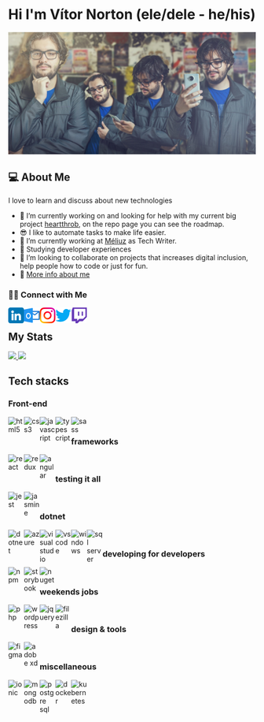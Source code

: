 # Hi I'm Vítor Norton (ele/dele - he/his)

<img src='./img/vitor.jpg' />

## 💻 About Me 

I love to learn and discuss about new technologies
- 🤔 I’m currently working on and looking for help with my current big project [heartthrob](https://github.com/vtnorton/heartthrob), on the repo page you can see the roadmap.
- 😎 I like to automate tasks to make life easier.
- 🔭 I’m currently working at <a href="https://github.com/meliuz/">Méliuz</a> as Tech Writer.
- 📖 Studying developer experiences
- 👯 I’m looking to collaborate on projects that increases digital inclusion, help people how to code or just for fun.
- 🚀 <a href="https://vtnorton.com" >More info about me</a>

###  🤝🏻 Connect with Me

<a href="https://www.linkedin.com/in/vtnorton/"/>
  <img align="left" alt="LinkedIn" width="32px" src="./img/linkedin.png">
</a>
<a href="mailto:vitor@vtnorton.com">
  <img align="left" alt="E-mail" width="32px" src="./img/outlook.png"/>
</a>
<a href="https://www.instagram.com/vt_norton">
  <img align="left" alt="Instagram" width="32px" src="./img/instagram.png"/>
</a>
<a href="https://www.twitter.com/vt_norton">
  <img align="left" alt="Twitter" width="32px" src="./img/twitter.png"/>
</a>
<a href="https://www.twitch.tv/vt_norton">
  <img align="left" alt="Twitch" width="32px" src="./img/twitch.png"/>
</a>
<br />

## My Stats

<a href="https://github.com/vtnorton">
  <img height="180em" src="https://github-readme-stats.vercel.app/api?username=vtnorton&show_icons=true&theme=dark" />
  <img height="180em" src="https://github-readme-stats-eight-theta.vercel.app/api/top-langs/?username=vtnorton&theme=dark&layout=compact" />
</a>

## Tech stacks

### Front-end

<img align="left" width="32px" alt="html5" src="https://cdn.jsdelivr.net/gh/devicons/devicon/icons/html5/html5-original.svg" />
<img align="left" width="32px" alt="css3" src="https://cdn.jsdelivr.net/gh/devicons/devicon/icons/css3/css3-original.svg" />
<img align="left" width="32px" alt="javascript" src="https://cdn.jsdelivr.net/gh/devicons/devicon/icons/javascript/javascript-original.svg" />
<img align="left" width="32px" alt="typescript" src="https://cdn.jsdelivr.net/gh/devicons/devicon/icons/typescript/typescript-original.svg" />
<img align="left" width="32px" alt="sass" src="https://cdn.jsdelivr.net/gh/devicons/devicon/icons/sass/sass-original.svg" />
<br />

### frameworks
<img align="left" width="32px" alt="react" src="https://cdn.jsdelivr.net/gh/devicons/devicon/icons/react/react-original.svg" />
<img align="left" width="32px" alt="redux" src="https://cdn.jsdelivr.net/gh/devicons/devicon/icons/redux/redux-original.svg" />
<img align="left" width="32px" alt="angular" src="https://cdn.jsdelivr.net/gh/devicons/devicon/icons/angularjs/angularjs-original.svg" />
<br />

### testing it all
<img align="left" width="32px" alt="jest" src="https://cdn.jsdelivr.net/gh/devicons/devicon/icons/jest/jest-plain.svg" />
<img align="left" width="32px" alt="jasmine" src="https://cdn.jsdelivr.net/gh/devicons/devicon/icons/jasmine/jasmine-plain.svg" />
<br />

### dotnet
<img align="left" width="32px" alt="dotnet" src="https://cdn.jsdelivr.net/gh/devicons/devicon/icons/dotnetcore/dotnetcore-original.svg" />
<img align="left" width="32px" alt="azure" src="https://cdn.jsdelivr.net/gh/devicons/devicon/icons/azure/azure-original.svg" />
<img align="left" width="32px" alt="visualstudio" src="https://cdn.jsdelivr.net/gh/devicons/devicon/icons/visualstudio/visualstudio-plain.svg" />
<img align="left" width="32px" alt="vscode" src="https://cdn.jsdelivr.net/gh/devicons/devicon/icons/vscode/vscode-original.svg" />
<img align="left" width="32px" alt="windows" src="https://cdn.jsdelivr.net/gh/devicons/devicon/icons/windows8/windows8-original.svg" />
<img align="left" width="32px" alt="sql server" src="https://cdn.jsdelivr.net/gh/devicons/devicon/icons/microsoftsqlserver/microsoftsqlserver-plain.svg" />
<br />


### developing for developers
<img align="left" width="32px" alt="npm" src="https://cdn.jsdelivr.net/gh/devicons/devicon/icons/npm/npm-original-wordmark.svg" />
<img align="left" width="32px" alt="storybook" src="https://cdn.jsdelivr.net/gh/devicons/devicon/icons/storybook/storybook-original.svg" />
<img align="left" width="32px" alt="nuget" src="https://cdn.jsdelivr.net/gh/devicons/devicon/icons/nuget/nuget-original.svg" />
<br />

### weekends jobs
<img align="left" width="32px" alt="php" src="https://cdn.jsdelivr.net/gh/devicons/devicon/icons/php/php-original.svg" />
<img align="left" width="32px" alt="wordpress" src="https://cdn.jsdelivr.net/gh/devicons/devicon/icons/wordpress/wordpress-original.svg" />
<img align="left" width="32px" alt="jquery" src="https://cdn.jsdelivr.net/gh/devicons/devicon/icons/jquery/jquery-original-wordmark.svg" />
<img align="left" width="32px" alt="filezilla" src="https://cdn.jsdelivr.net/gh/devicons/devicon/icons/filezilla/filezilla-plain.svg" />
<br />

### design & tools
<img align="left" width="32px" alt="figma" src="https://cdn.jsdelivr.net/gh/devicons/devicon/icons/figma/figma-original.svg" />
<img align="left" width="32px" alt="adobe xd" src="https://cdn.jsdelivr.net/gh/devicons/devicon/icons/xd/xd-line.svg" />
<br />

### miscellaneous
<img align="left" width="32px" alt="ionic" src="https://cdn.jsdelivr.net/gh/devicons/devicon/icons/ionic/ionic-original.svg" />
<img align="left" width="32px" alt="mongodb" src="https://cdn.jsdelivr.net/gh/devicons/devicon/icons/mongodb/mongodb-original.svg" />
<img align="left" width="32px" alt="postgre sql" src="https://cdn.jsdelivr.net/gh/devicons/devicon/icons/postgresql/postgresql-original.svg" />
<img align="left" width="32px" alt="docker" src="https://cdn.jsdelivr.net/gh/devicons/devicon/icons/docker/docker-original.svg" />
<img align="left" width="32px" alt="kubernetes" src="https://cdn.jsdelivr.net/gh/devicons/devicon/icons/kubernetes/kubernetes-plain.svg" />
<br />